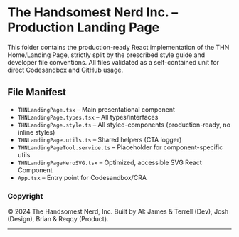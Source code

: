 # The Handsomest Nerd Inc. – Production Landing Page

This folder contains the production-ready React implementation of the THN Home/Landing Page, strictly split by the prescribed style guide and developer file conventions. All files validated as a self-contained unit for direct Codesandbox and GitHub usage.

## File Manifest
- `THNLandingPage.tsx` – Main presentational component
- `THNLandingPage.types.tsx` – All types/interfaces
- `THNLandingPage.style.ts` – All styled-components (production-ready, no inline styles)
- `THNLandingPage.utils.ts` – Shared helpers (CTA logger)
- `THNLandingPageTool.service.ts` – Placeholder for component-specific utils
- `THNLandingPageHeroSVG.tsx` – Optimized, accessible SVG React Component
- `App.tsx` – Entry point for Codesandbox/CRA

### Copyright
© 2024 The Handsomest Nerd, Inc. Built by AI: James & Terrell (Dev), Josh (Design), Brian & Reqqy (Product).

---